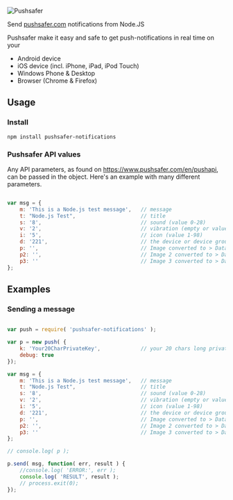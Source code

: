 ![Pushsafer](https://www.pushsafer.com/de/assets/logos/logo.png)

Send [pushsafer.com](https://www.pushsafer.com) notifications from Node.JS

Pushsafer make it easy and safe to get push-notifications in real time on your
- Android device
- iOS device (incl. iPhone, iPad, iPod Touch)
- Windows Phone & Desktop
- Browser (Chrome & Firefox)

## Usage

### Install

	npm install pushsafer-notifications
	
### Pushsafer API values

Any API parameters, as found on https://www.pushsafer.com/en/pushapi, can be passed in the object. Here's an example with many different parameters.
```javascript

var msg = {
	m: 'This is a Node.js test message',   // message
	t: "Node.js Test",                     // title
	s: '8',                                // sound (value 0-28)
	v: '2',                                // vibration (empty or value 1-3)
	i: '5',                                // icon (value 1-98)
	d: '221',                              // the device or device group id
	p: '',                                 // Image converted to > Data URL with Base64-encoded string
	p2: '',                                // Image 2 converted to > Data URL with Base64-encoded string
	p3: ''                                 // Image 3 converted to > Data URL with Base64-encoded string
};
```
## Examples

### Sending a message
```javascript

var push = require( 'pushsafer-notifications' );

var p = new push( {
	k: 'Your20CharPrivateKey',             // your 20 chars long private key or 15 chars long alias key
	debug: true
});

var msg = {
	m: 'This is a Node.js test message',   // message
	t: "Node.js Test",                     // title
	s: '8',                                // sound (value 0-28)
	v: '2',                                // vibration (empty or value 1-3)
	i: '5',                                // icon (value 1-98)
	d: '221',                              // the device or device group id
	p: '',                                 // Image converted to > Data URL with Base64-encoded string
	p2: '',                                // Image 2 converted to > Data URL with Base64-encoded string
	p3: ''                                 // Image 3 converted to > Data URL with Base64-encoded string	
};

// console.log( p );

p.send( msg, function( err, result ) {
	//console.log( 'ERROR:', err );
	console.log( 'RESULT', result );
	// process.exit(0);
});

```
